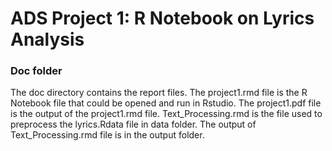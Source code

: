 # ADS Project 1:  R Notebook on Lyrics Analysis

### Doc folder

The doc directory contains the report files.  The project1.rmd file is the R Notebook file that could be opened and run in Rstudio. The project1.pdf file is the output of the project1.rmd file. Text_Processing.rmd is the file used to preprocess the lyrics.Rdata file in data folder. The output of Text_Processing.rmd file is in the output folder.
